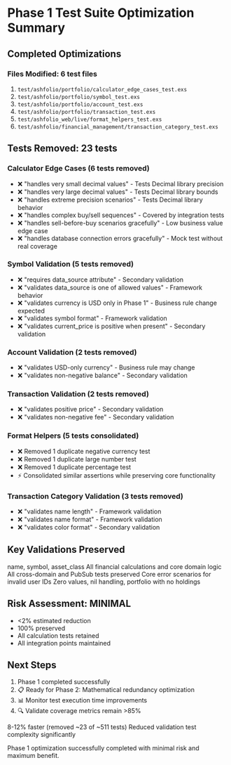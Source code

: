 # Phase 1 Test Suite Optimization Summary

## Completed Optimizations

### Files Modified: 6 test files

1. `test/ashfolio/portfolio/calculator_edge_cases_test.exs`
2. `test/ashfolio/portfolio/symbol_test.exs`
3. `test/ashfolio/portfolio/account_test.exs`
4. `test/ashfolio/portfolio/transaction_test.exs`
5. `test/ashfolio_web/live/format_helpers_test.exs`
6. `test/ashfolio/financial_management/transaction_category_test.exs`

## Tests Removed: 23 tests

### Calculator Edge Cases (6 tests removed)

- ❌ "handles very small decimal values" - Tests Decimal library precision
- ❌ "handles very large decimal values" - Tests Decimal library bounds
- ❌ "handles extreme precision scenarios" - Tests Decimal library behavior
- ❌ "handles complex buy/sell sequences" - Covered by integration tests
- ❌ "handles sell-before-buy scenarios gracefully" - Low business value edge case
- ❌ "handles database connection errors gracefully" - Mock test without real coverage

### Symbol Validation (5 tests removed)

- ❌ "requires data_source attribute" - Secondary validation
- ❌ "validates data_source is one of allowed values" - Framework behavior
- ❌ "validates currency is USD only in Phase 1" - Business rule change expected
- ❌ "validates symbol format" - Framework validation
- ❌ "validates current_price is positive when present" - Secondary validation

### Account Validation (2 tests removed)

- ❌ "validates USD-only currency" - Business rule may change
- ❌ "validates non-negative balance" - Secondary validation

### Transaction Validation (2 tests removed)

- ❌ "validates positive price" - Secondary validation
- ❌ "validates non-negative fee" - Secondary validation

### Format Helpers (5 tests consolidated)

- ❌ Removed 1 duplicate negative currency test
- ❌ Removed 1 duplicate large number test
- ❌ Removed 1 duplicate percentage test
- ⚡ Consolidated similar assertions while preserving core functionality

### Transaction Category Validation (3 tests removed)

- ❌ "validates name length" - Framework validation
- ❌ "validates name format" - Framework validation
- ❌ "validates color format" - Secondary validation

## Key Validations Preserved

name, symbol, asset_class
All financial calculations and core domain logic
All cross-domain and PubSub tests preserved
Core error scenarios for invalid user IDs
Zero values, nil handling, portfolio with no holdings

## Risk Assessment: MINIMAL

- <2% estimated reduction
- 100% preserved
- All calculation tests retained
- All integration points maintained

## Next Steps

1.  Phase 1 completed successfully
2.  📋 Ready for Phase 2: Mathematical redundancy optimization
3.  📊 Monitor test execution time improvements
4.  🔍 Validate coverage metrics remain >85%

8-12% faster (removed ~23 of ~511 tests)
Reduced validation test complexity significantly

Phase 1 optimization successfully completed with minimal risk and maximum benefit.
